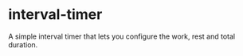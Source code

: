 # interval-timer
A simple interval timer that lets you configure the work, rest and total duration.
